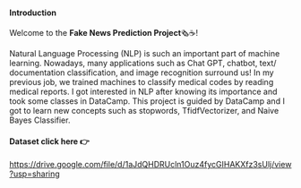 #### Introduction
Welcome to the **Fake News Prediction Project**🗞️☕!

Natural Language Processing (NLP) is such an important part of machine learning. Nowadays, many applications such as Chat GPT, chatbot, text/ documentation classification, and image recognition surround us! In my previous job, we trained machines to classify medical codes by reading medical reports. I got interested in NLP after knowing its importance and took some classes in DataCamp. This project is guided by DataCamp and I got to learn new concepts such as stopwords, TfidfVectorizer, and Naive Bayes Classifier. 

#### Dataset click here 👉  
https://drive.google.com/file/d/1aJdQHDRUcln1Ouz4fycGIHAKXfz3sUlj/view?usp=sharing



